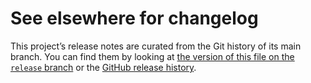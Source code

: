 # See elsewhere for changelog

This project’s release notes are curated from the Git history of its main
branch. You can find them by looking at [the version of this file on the
`release` branch][branch] or the [GitHub release history][gh-releases].

[branch]: https://github.com/pkgw/rubbl/blob/release/miriad/CHANGELOG.md
[gh-releases]: https://github.com/pkgw/rubbl/releases
